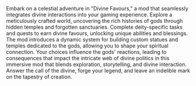 Embark on a celestial adventure in "Divine Favours," a mod that seamlessly integrates divine interactions into your gaming experience. Explore a meticulously crafted world, uncovering the rich histories of gods through hidden temples and forgotten sanctuaries. Complete deity-specific tasks and quests to earn divine favours, unlocking unique abilities and blessings. The mod introduces a dynamic system for building custom statues and temples dedicated to the gods, allowing you to shape your spiritual connection. Your choices influence the gods' reactions, leading to consequences that impact the intricate web of divine politics in this immersive mod that blends exploration, storytelling, and divine interaction. Answer the call of the divine, forge your legend, and leave an indelible mark on the tapestry of creation.
